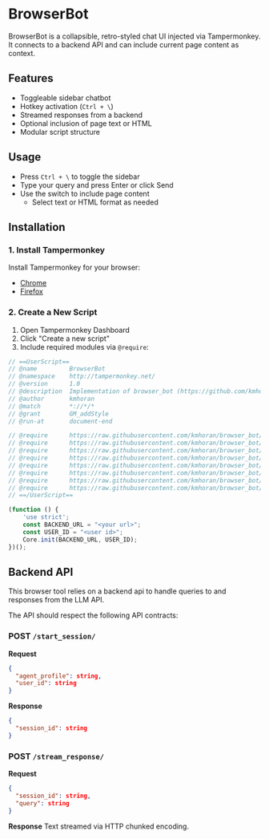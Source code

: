 # BrowserBot

BrowserBot is a collapsible, retro-styled chat UI injected via Tampermonkey. It connects to a backend API and can include current page content as context.

## Features

- Toggleable sidebar chatbot
- Hotkey activation (`Ctrl + \`)
- Streamed responses from a backend
- Optional inclusion of page text or HTML
- Modular script structure

## Usage

- Press `Ctrl + \` to toggle the sidebar
- Type your query and press Enter or click Send
- Use the switch to include page content
    - Select text or HTML format as needed

## Installation

### 1. Install Tampermonkey

Install Tampermonkey for your browser:

- [Chrome](https://chrome.google.com/webstore/detail/tampermonkey/dhdgffkkebhmkfjojejmpbldmpobfkfo)
- [Firefox](https://addons.mozilla.org/en-US/firefox/addon/tampermonkey/)

### 2. Create a New Script

1. Open Tampermonkey Dashboard
2. Click "Create a new script"
4. Include required modules via `@require`:

```js
// ==UserScript==
// @name         BrowserBot
// @namespace    http://tampermonkey.net/
// @version      1.0
// @description  Implementation of browser_bot (https://github.com/kmhoran/browser_bot/tree/main)
// @author       kmhoran
// @match        *://*/*
// @grant        GM_addStyle
// @run-at       document-end

// @require      https://raw.githubusercontent.com/kmhoran/browser_bot/refs/heads/main/modules/core.js
// @require      https://raw.githubusercontent.com/kmhoran/browser_bot/refs/heads/main/modules/html.js
// @require      https://raw.githubusercontent.com/kmhoran/browser_bot/refs/heads/main/modules/messaging.js
// @require      https://raw.githubusercontent.com/kmhoran/browser_bot/refs/heads/main/modules/pageContext.js
// @require      https://raw.githubusercontent.com/kmhoran/browser_bot/refs/heads/main/modules/session.js
// @require      https://raw.githubusercontent.com/kmhoran/browser_bot/refs/heads/main/modules/styles.js
// @require      https://raw.githubusercontent.com/kmhoran/browser_bot/refs/heads/main/modules/ui.js
// @require      https://raw.githubusercontent.com/kmhoran/browser_bot/refs/heads/main/modules/state.js
// ==/UserScript==

(function () {
    'use strict';
    const BACKEND_URL = "<your url>";
    const USER_ID = "<user id>";
    Core.init(BACKEND_URL, USER_ID);
})();

```


## Backend API

This browser tool relies on a backend api to handle queries to and responses from the LLM API.

The API should respect the following API contracts:

### POST `/start_session/`

**Request**
``` json
{
  "agent_profile": string,
  "user_id": string
}
```

**Response**
``` json
{
  "session_id": string
}
```

### POST `/stream_response/`

**Request**
``` json
{
  "session_id": string,
  "query": string
}
```

**Response**
Text streamed via HTTP chunked encoding.
